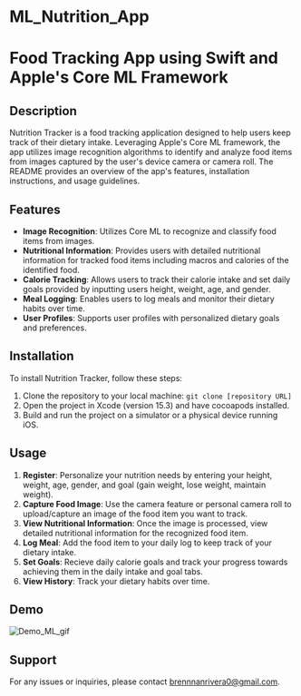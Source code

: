 # ML_Nutrition_App

# Food Tracking App using Swift and Apple's Core ML Framework

## Description
Nutrition Tracker is a food tracking application designed to help users keep track of their dietary intake. Leveraging Apple's Core ML framework, the app utilizes image recognition algorithms to identify and analyze food items from images captured by the user's device camera or camera roll. The README provides an overview of the app's features, installation instructions, and usage guidelines.

## Features
- **Image Recognition**: Utilizes Core ML to recognize and classify food items from images.
- **Nutritional Information**: Provides users with detailed nutritional information for tracked food items including macros and calories of the identified food.
- **Calorie Tracking**: Allows users to track their calorie intake and set daily goals provided by inputting users height, weight, age, and gender. 
- **Meal Logging**: Enables users to log meals and monitor their dietary habits over time.
- **User Profiles**: Supports user profiles with personalized dietary goals and preferences.

## Installation
To install Nutrition Tracker, follow these steps:
1. Clone the repository to your local machine: `git clone [repository URL]`
2. Open the project in Xcode (version 15.3) and have cocoapods installed.
4. Build and run the project on a simulator or a physical device running iOS.

## Usage
1. **Register**: Personalize your nutrition needs by entering your height, weight, age, gender, and goal (gain weight, lose weight, maintain weight).
2. **Capture Food Image**: Use the camera feature or personal camera roll to upload/capture an image of the food item you want to track.
3. **View Nutritional Information**: Once the image is processed, view detailed nutritional information for the recognized food item.
4. **Log Meal**: Add the food item to your daily log to keep track of your dietary intake.
5. **Set Goals**: Recieve daily calorie goals and track your progress towards achieving them in the daily intake and goal tabs.
6. **View History**: Track your dietary habits over time.

## Demo
![Demo_ML_gif](https://github.com/omw2code/ML_Nutrition_App/assets/142350438/707d9b4a-d7c5-4d44-b2a5-816a9c3f680a)


## Support
For any issues or inquiries, please contact brennnanrivera0@gmail.com.


